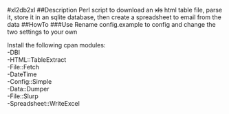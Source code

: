#xl2db2xl
##Description
Perl script to download an ~~xls~~ html table file, parse it, store it in an sqlite database, then create a spreadsheet to email from the data
##HowTo
###Use
Rename config.example to config and change the two settings to your own  

Install the following cpan modules:  
-DBI  
-HTML::TableExtract  
-File::Fetch  
-DateTime  
-Config::Simple  
-Data::Dumper  
-File::Slurp  
-Spreadsheet::WriteExcel  

